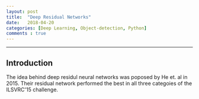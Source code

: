 ```yaml
---
layout: post
title:  "Deep Residual Networks"
date:   2018-04-20 
categories: [Deep Learning, Object-detection, Python]
comments : true
---
```


<ul id="toc"></ul>

---

## Introduction

The idea behind deep residul neural networks was poposed by He et. al in 2015. Their residual network performed the best in all three categoies of the ILSVRC'15 challenge. 


[paper]: https://arxiv.org/abs/1512.03385
[code]:  https://github.com/KaimingHe/deep-residual-networks

